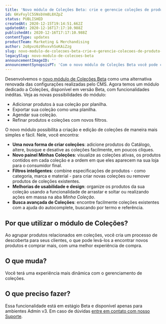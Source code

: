```yaml
---
title: 'Novo módulo de Coleções Beta: crie e gerencie coleções de produto com praticidade'
id: 6KvFxylC5SNsbVm8L8XZpZ
status: PUBLISHED
createdAt: 2020-12-15T19:14:51.662Z
updatedAt: 2020-12-16T17:17:10.988Z
publishedAt: 2020-12-16T17:17:10.988Z
contentType: updates
productTeam: Marketing & Merchandising
author: 2o8pvz6z9hvxvhSoKAiZzg
slug: novo-modulo-de-colecoes-beta-crie-e-gerencie-colecoes-de-produto-com
legacySlug: novo-modulo-de-colecoes-beta
announcementImageID: ''
announcementSynopsisPT: 'Com o novo módulo de Coleções Beta você pode criar coleções com mais facilidade.'
---
```


Desenvolvemos o [novo módulo de Coleções Beta](https://help.vtex.com/pt/tutorial/cadastrar-colecoes-beta--yJBHqNMViOAnnnq4fyOye#) como uma alternativa renovada das configurações realizadas pelo CMS. Agora temos um módulo dedicado a Coleções, disponível em versão Beta, com funcionalidades inéditas. Veja as novas possibilidades do módulo:

- Adicionar produtos à sua coleção por planilha.
- Exportar sua coleção como uma planilha.
- Agendar sua coleção.
- Refinar produtos e coleções com novos filtros.

O novo módulo possibilita a criação e edição de coleções de maneira mais simples e fácil. Nele, você encontra:

- __Uma nova forma de criar coleções__: adicione produtos do Catálogo, altere, busque e desative as coleções facilmente, em poucos cliques.
- __Novo painel Minhas Coleções__: visualize as coleções ativas, os produtos contidos em cada coleção e a ordem em que eles aparecem na sua loja para o consumidor final.
- __Filtros inteligentes__: combine especificações de produtos - como categoria, marca e material - para criar novas coleções ou remover produtos de coleções existentes.
- __Melhorias de usabilidade e design__: organize os produtos da sua coleção usando a funcionalidade de arrastar e soltar ou realizando ações em massa na aba *Minha Coleção*.
- __Busca avançada de Coleções__: encontre facilmente coleções existentes com a ajuda do autocomplete, buscando por termo e referência.

## Por que utilizar o módulo de Coleções? 

Ao agrupar produtos relacionados em coleções, você cria um processo de descoberta para seus clientes, o que pode levá-los a encontrar novos produtos e comprar mais, com uma melhor experiência de compra.

## O que muda?

Você terá uma experiência mais dinâmica com o gerenciamento de coleções.

## O que preciso fazer?

Essa funcionalidade está em estágio Beta e disponível apenas para ambientes Admin v3. Em caso de dúvidas [entre em contato com nosso Suporte](https://support.vtex.com/hc/pt-br/requests).

